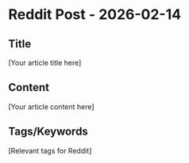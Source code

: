 # Reddit Post - 2026-02-14

## Title
[Your article title here]

## Content
[Your article content here]

## Tags/Keywords
[Relevant tags for Reddit]
